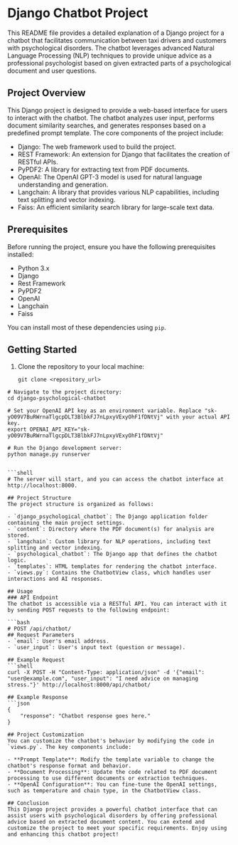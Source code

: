 # Django Chatbot Project

This README file provides a detailed explanation of a Django project for a chatbot that facilitates communication between taxi drivers and customers with psychological disorders. The chatbot leverages advanced Natural Language Processing (NLP) techniques to provide unique advice as a professional psychologist based on given extracted parts of a psychological document and user questions.

## Project Overview

This Django project is designed to provide a web-based interface for users to interact with the chatbot. The chatbot analyzes user input, performs document similarity searches, and generates responses based on a predefined prompt template. The core components of the project include:

- Django: The web framework used to build the project.
- REST Framework: An extension for Django that facilitates the creation of RESTful APIs.
- PyPDF2: A library for extracting text from PDF documents.
- OpenAI: The OpenAI GPT-3 model is used for natural language understanding and generation.
- Langchain: A library that provides various NLP capabilities, including text splitting and vector indexing.
- Faiss: An efficient similarity search library for large-scale text data.

## Prerequisites

Before running the project, ensure you have the following prerequisites installed:

- Python 3.x
- Django
- Rest Framework
- PyPDF2
- OpenAI
- Langchain
- Faiss

You can install most of these dependencies using `pip`.

## Getting Started

1. Clone the repository to your local machine:

   ```shell
   git clone <repository_url>

```shell
# Navigate to the project directory:
cd django-psychological-chatbot

# Set your OpenAI API key as an environment variable. Replace "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" with your actual API key.
export OPENAI_API_KEY="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"

# Run the Django development server:
python manage.py runserver


```shell
# The server will start, and you can access the chatbot interface at http://localhost:8000.

## Project Structure
The project structure is organized as follows:

- `django_psychological_chatbot`: The Django application folder containing the main project settings.
- `content`: Directory where the PDF document(s) for analysis are stored.
- `langchain`: Custom library for NLP operations, including text splitting and vector indexing.
- `psychological_chatbot`: The Django app that defines the chatbot logic.
- `templates`: HTML templates for rendering the chatbot interface.
- `views.py`: Contains the ChatbotView class, which handles user interactions and AI responses.

## Usage
### API Endpoint
The chatbot is accessible via a RESTful API. You can interact with it by sending POST requests to the following endpoint:

```bash
# POST /api/chatbot/
## Request Parameters
- `email`: User's email address.
- `user_input`: User's input text (question or message).

## Example Request
```shell
curl -X POST -H "Content-Type: application/json" -d '{"email": "user@example.com", "user_input": "I need advice on managing stress."}' http://localhost:8000/api/chatbot/

## Example Response
```json
{
    "response": "Chatbot response goes here."
}

## Project Customization
You can customize the chatbot's behavior by modifying the code in `views.py`. The key components include:

- **Prompt Template**: Modify the template variable to change the chatbot's response format and behavior.
- **Document Processing**: Update the code related to PDF document processing to use different documents or extraction techniques.
- **OpenAI Configuration**: You can fine-tune the OpenAI settings, such as temperature and chain type, in the ChatbotView class.

## Conclusion
This Django project provides a powerful chatbot interface that can assist users with psychological disorders by offering professional advice based on extracted document content. You can extend and customize the project to meet your specific requirements. Enjoy using and enhancing this chatbot project!
